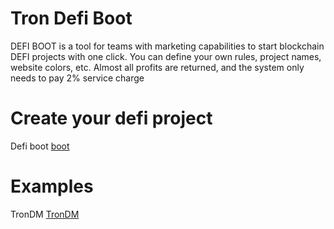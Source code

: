# Tron Defi Boot

DEFI BOOT is a tool for teams with marketing capabilities to start blockchain DEFI projects with one click. You can define your own rules, project names, website colors, etc. Almost all profits are returned, and the system only needs to pay 2% service charge

# Create your defi project

Defi boot [boot](https://boot.trs.so)

# Examples

TronDM [TronDM](https://boot.trs.so?name=TronDM)
